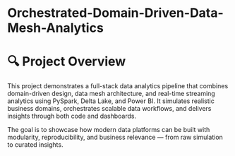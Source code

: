 # Orchestrated-Domain-Driven-Data-Mesh-Analytics

# 🔍 Project Overview
This project demonstrates a full-stack data analytics pipeline that combines domain-driven design, data mesh architecture, and real-time streaming analytics using PySpark, Delta Lake, and Power BI. It simulates realistic business domains, orchestrates scalable data workflows, and delivers insights through both code and dashboards.

The goal is to showcase how modern data platforms can be built with modularity, reproducibility, and business relevance — from raw simulation to curated insights.
